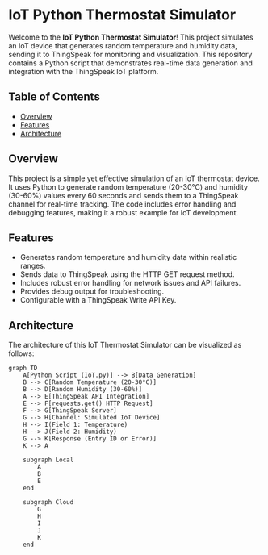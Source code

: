 # IoT Python Thermostat Simulator

Welcome to the **IoT Python Thermostat Simulator**! This project simulates an IoT device that generates random temperature and humidity data, sending it to ThingSpeak for monitoring and visualization. This repository contains a Python script that demonstrates real-time data generation and integration with the ThingSpeak IoT platform.

## Table of Contents
- [Overview](#overview)
- [Features](#features)
- [Architecture](#architecture)
<!-- - [Installation](#installation)
- [Usage](#usage)
- [Configuration](#configuration)
- [Contributing](#contributing)
- [License](#license)
- [Contact](#contact) -->

## Overview
This project is a simple yet effective simulation of an IoT thermostat device. It uses Python to generate random temperature (20-30°C) and humidity (30-60%) values every 60 seconds and sends them to a ThingSpeak channel for real-time tracking. The code includes error handling and debugging features, making it a robust example for IoT development.

## Features
- Generates random temperature and humidity data within realistic ranges.
- Sends data to ThingSpeak using the HTTP GET request method.
- Includes robust error handling for network issues and API failures.
- Provides debug output for troubleshooting.
- Configurable with a ThingSpeak Write API Key.

## Architecture
The architecture of this IoT Thermostat Simulator can be visualized as follows:

```mermaid
graph TD
    A[Python Script (IoT.py)] --> B[Data Generation]
    B --> C[Random Temperature (20-30°C)]
    B --> D[Random Humidity (30-60%)]
    A --> E[ThingSpeak API Integration]
    E --> F[requests.get() HTTP Request]
    F --> G[ThingSpeak Server]
    G --> H[Channel: Simulated IoT Device]
    H --> I(Field 1: Temperature)
    H --> J(Field 2: Humidity)
    G --> K[Response (Entry ID or Error)]
    K --> A

    subgraph Local
        A
        B
        E
    end

    subgraph Cloud
        G
        H
        I
        J
        K
    end